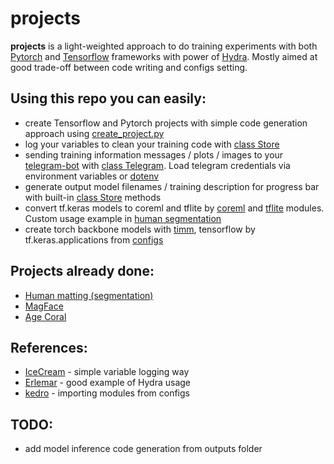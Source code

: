 # projects

**projects** is a light-weighted approach to do training experiments with both [Pytorch](https://pytorch.org/) and [Tensorflow](https://www.tensorflow.org/) frameworks with power of [Hydra](https://hydra.cc/). Mostly aimed at good trade-off between code writing and configs setting.

## Using this repo you can easily:
- create Tensorflow and Pytorch projects with simple code generation approach using [create_project.py](./training/create_project.py)
- log your variables to clean your training code with [class Store](./training/store.py)
- sending training information messages / plots / images to your [telegram-bot](https://github.com/python-telegram-bot/python-telegram-bot) with [class Telegram](./training/telegram_notifier.py). Load telegram credentials via environment variables or [dotenv](https://pypi.org/project/python-dotenv/)
- generate output model filenames / training description for progress bar with built-in [class Store](./training/store.py) methods
- convert tf.keras models to coreml and tflite by [coreml](./training/convert/mobile/coreml.py) and [tflite](./training/convert/mobile/tflite.py) modules. Custom usage example in [human segmentation](./training/proj/tensorflow/human_segmentation/utils.py)
- create torch backbone models with [timm](https://github.com/rwightman/pytorch-image-models/), tensorflow by tf.keras.applications from [configs](./training/conf/model)

## Projects already done:
- [Human matting (segmentation)](./training/proj/tensorflow/human_segmentation)
- [MagFace](./training/proj/torch/magface)
- [Age Coral](./training/proj/torch/age_coral)

## References:
- [IceCream](https://github.com/gruns/icecream) - simple variable logging way
- [Erlemar](https://github.com/Erlemar/pytorch_tempest) - good example of Hydra usage
- [kedro](https://github.com/quantumblacklabs/kedro) - importing modules from configs

## TODO:
- add model inference code generation from outputs folder
